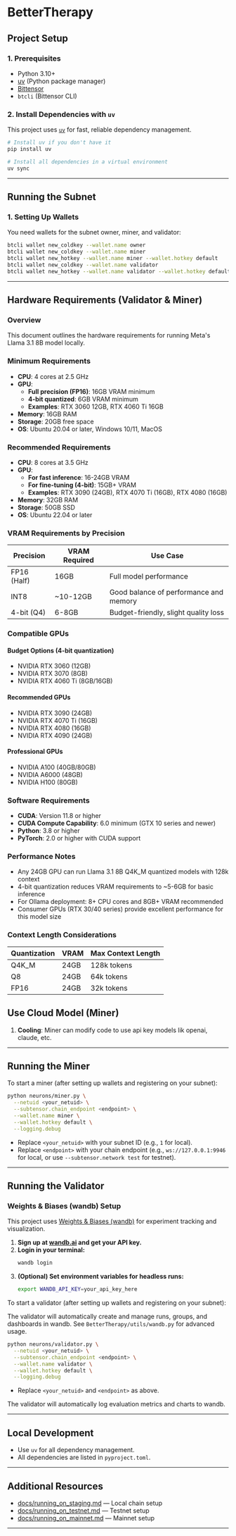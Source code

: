 # BetterTherapy

## Project Setup

### 1. Prerequisites

- Python 3.10+
- [uv](https://github.com/astral-sh/uv) (Python package manager)
- [Bittensor](https://github.com/opentensor/bittensor#install)
- `btcli` (Bittensor CLI)

### 2. Install Dependencies with `uv`

This project uses [`uv`](https://github.com/astral-sh/uv) for fast, reliable dependency management.

```bash
# Install uv if you don't have it
pip install uv

# Install all dependencies in a virtual environment
uv sync
```

---

## Running the Subnet

### 1. Setting Up Wallets

You need wallets for the subnet owner, miner, and validator:

```bash
btcli wallet new_coldkey --wallet.name owner
btcli wallet new_coldkey --wallet.name miner
btcli wallet new_hotkey --wallet.name miner --wallet.hotkey default
btcli wallet new_coldkey --wallet.name validator
btcli wallet new_hotkey --wallet.name validator --wallet.hotkey default
```

---

## Hardware Requirements (Validator & Miner)

### Overview

This document outlines the hardware requirements for running Meta's Llama 3.1 8B model locally.

### Minimum Requirements

- **CPU**: 4 cores at 2.5 GHz
- **GPU**:
  - **Full precision (FP16)**: 16GB VRAM minimum
  - **4-bit quantized**: 6GB VRAM minimum
  - **Examples**: RTX 3060 12GB, RTX 4060 Ti 16GB
- **Memory**: 16GB RAM
- **Storage**: 20GB free space
- **OS**: Ubuntu 20.04 or later, Windows 10/11, MacOS

### Recommended Requirements

- **CPU**: 8 cores at 3.5 GHz
- **GPU**:
  - **For fast inference**: 16-24GB VRAM
  - **For fine-tuning (4-bit)**: 15GB+ VRAM
  - **Examples**: RTX 3090 (24GB), RTX 4070 Ti (16GB), RTX 4080 (16GB)
- **Memory**: 32GB RAM
- **Storage**: 50GB SSD
- **OS**: Ubuntu 22.04 or later

### VRAM Requirements by Precision

| Precision   | VRAM Required | Use Case                               |
| ----------- | ------------- | -------------------------------------- |
| FP16 (Half) | 16GB          | Full model performance                 |
| INT8        | ~10-12GB      | Good balance of performance and memory |
| 4-bit (Q4)  | 6-8GB         | Budget-friendly, slight quality loss   |

### Compatible GPUs

#### Budget Options (4-bit quantization)

- NVIDIA RTX 3060 (12GB)
- NVIDIA RTX 3070 (8GB)
- NVIDIA RTX 4060 Ti (8GB/16GB)

#### Recommended GPUs

- NVIDIA RTX 3090 (24GB)
- NVIDIA RTX 4070 Ti (16GB)
- NVIDIA RTX 4080 (16GB)
- NVIDIA RTX 4090 (24GB)

#### Professional GPUs

- NVIDIA A100 (40GB/80GB)
- NVIDIA A6000 (48GB)
- NVIDIA H100 (80GB)

### Software Requirements

- **CUDA**: Version 11.8 or higher
- **CUDA Compute Capability**: 6.0 minimum (GTX 10 series and newer)
- **Python**: 3.8 or higher
- **PyTorch**: 2.0 or higher with CUDA support

### Performance Notes

- Any 24GB GPU can run Llama 3.1 8B Q4K_M quantized models with 128k context
- 4-bit quantization reduces VRAM requirements to ~5-6GB for basic inference
- For Ollama deployment: 8+ CPU cores and 8GB+ VRAM recommended
- Consumer GPUs (RTX 30/40 series) provide excellent performance for this model size

### Context Length Considerations

| Quantization | VRAM | Max Context Length |
| ------------ | ---- | ------------------ |
| Q4K_M        | 24GB | 128k tokens        |
| Q8           | 24GB | 64k tokens         |
| FP16         | 24GB | 32k tokens         |

## Use Cloud Model (Miner)

1. **Cooling**: Miner can modify code to use api key models lik openai, claude, etc.

---

## Running the Miner

To start a miner (after setting up wallets and registering on your subnet):

```bash
python neurons/miner.py \
  --netuid <your_netuid> \
  --subtensor.chain_endpoint <endpoint> \
  --wallet.name miner \
  --wallet.hotkey default \
  --logging.debug
```

- Replace `<your_netuid>` with your subnet ID (e.g., `1` for local).
- Replace `<endpoint>` with your chain endpoint (e.g., `ws://127.0.0.1:9946` for local, or use `--subtensor.network test` for testnet).

---

## Running the Validator

### Weights & Biases (wandb) Setup

This project uses [Weights & Biases (wandb)](https://wandb.ai/) for experiment tracking and visualization.

1. **Sign up at [wandb.ai](https://wandb.ai/) and get your API key.**
2. **Login in your terminal:**
   ```bash
   wandb login
   ```
3. **(Optional) Set environment variables for headless runs:**
   ```bash
   export WANDB_API_KEY=your_api_key_here
   ```

To start a validator (after setting up wallets and registering on your subnet):

The validator will automatically create and manage runs, groups, and dashboards in wandb. See `BetterTherapy/utils/wandb.py` for advanced usage.

```bash
python neurons/validator.py \
  --netuid <your_netuid> \
  --subtensor.chain_endpoint <endpoint> \
  --wallet.name validator \
  --wallet.hotkey default \
  --logging.debug
```

- Replace `<your_netuid>` and `<endpoint>` as above.

The validator will automatically log evaluation metrics and charts to wandb.

---

## Local Development

- Use `uv` for all dependency management.
- All dependencies are listed in `pyproject.toml`.

---

## Additional Resources

- [docs/running_on_staging.md](docs/running_on_staging.md) — Local chain setup
- [docs/running_on_testnet.md](docs/running_on_testnet.md) — Testnet setup
- [docs/running_on_mainnet.md](docs/running_on_mainnet.md) — Mainnet setup

---
